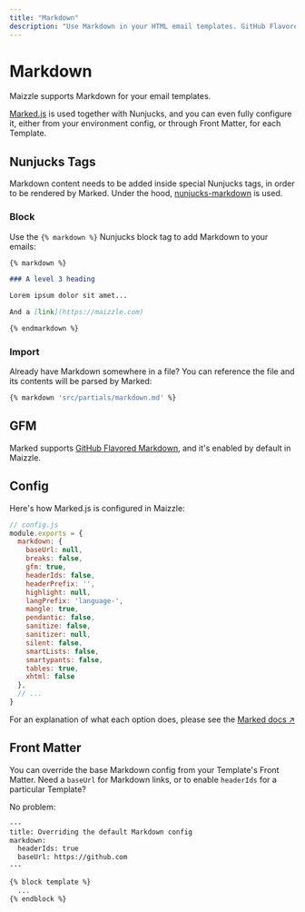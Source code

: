 ```yaml
---
title: "Markdown"
description: "Use Markdown in your HTML email templates. GitHub Flavored Markdown included, too."
---
```


# Markdown

Maizzle supports Markdown for your email templates.

[Marked.js](https://github.com/markedjs/marked) is used together with Nunjucks, and you can even fully configure it, either from your environment config, or through Front Matter, for each Template.

## Nunjucks Tags

Markdown content needs to be added inside special Nunjucks tags, in order to be rendered by Marked. Under the hood, [nunjucks-markdown](https://www.npmjs.com/package/nunjucks-markdown) is used. 

### Block

Use the `{% markdown %}` Nunjucks block tag to add Markdown to your emails:

```markdown
{% markdown %}

### A level 3 heading

Lorem ipsum dolor sit amet...

And a [link](https://maizzle.com)

{% endmarkdown %}
```

### Import

Already have Markdown somewhere in a file? You can reference the file and its contents will be parsed by Marked:

```sh
{% markdown 'src/partials/markdown.md' %}
```

## GFM

Marked supports [GitHub Flavored Markdown](https://github.github.com/gfm/), and it's enabled by default in Maizzle.

## Config

Here's how Marked.js is configured in Maizzle:

```js
// config.js
module.exports = {
  markdown: {
    baseUrl: null,
    breaks: false,
    gfm: true,
    headerIds: false,
    headerPrefix: '',
    highlight: null,
    langPrefix: 'language-',
    mangle: true,
    pendantic: false,
    sanitize: false,
    sanitizer: null,
    silent: false,
    smartLists: false,
    smartypants: false,
    tables: true,
    xhtml: false
  },
  // ...
}
```

For an explanation of what each option does, please see the [Marked docs &nearr;](https://marked.js.org)

## Front Matter

You can override the base Markdown config from your Template's Front Matter.
Need a `baseUrl` for Markdown links, or to enable `headerIds` for a particular Template? 

No problem:

```handlebars
---
title: Overriding the default Markdown config
markdown:
  headerIds: true
  baseUrl: https://github.com
---

{% block template %}
  ...
{% endblock %}
```
